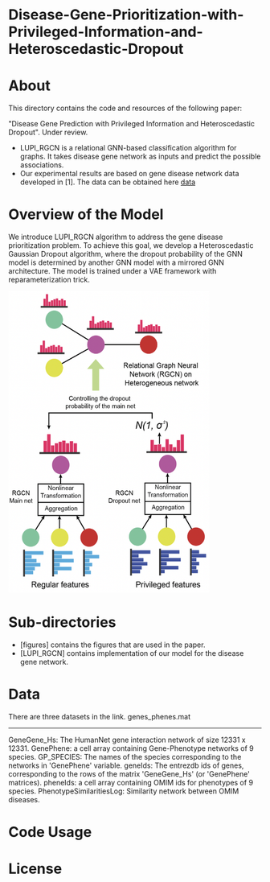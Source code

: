 # Disease-Gene-Prioritization-with-Privileged-Information-and-Heteroscedastic-Dropout

About
====

This directory contains the code and resources of the following paper:

"Disease Gene Prediction with Privileged Information and Heteroscedastic Dropout". Under review.

- LUPI_RGCN is a relational GNN-based classification algorithm for graphs. It takes disease gene network as inputs and predict the possible associations.  
- Our experimental results are based on gene disease network data developed in [1]. The data can be obtained here [data](https://drive.google.com/drive/folders/1y5ZSxHq6psjfVE2OreyjJQ7xsZlIq4kL?usp=sharing)

Overview of the Model
====
We introduce LUPI_RGCN algorithm to address the gene disease prioritization problem. To achieve this goal, we develop a Heteroscedastic Gaussian Dropout algorithm, where the dropout probability of the GNN model is determined by another GNN model with a mirrored GNN architecture. The model is trained under a VAE framework with reparameterization trick. 

<img width="400" height="600" src="https://github.com/juanshu30/Disease-Gene-Prioritization-with-Privileged-Information-and-Heteroscedastic-Dropout/blob/main/figures/model.png"/>

Sub-directories
====
- [figures] contains the figures that are used in the paper.
- [LUPI_RGCN] contains implementation of our model for the disease gene network.

Data
====
There are three datasets in the link. 
genes_phenes.mat
____
GeneGene_Hs: The HumanNet gene interaction network of size 12331 x 12331.
GenePhene: a cell array containing Gene-Phenotype networks of 9 species.
GP_SPECIES: The names of the species corresponding to the networks in 'GenePhene' variable.
geneIds: The entrezdb ids of genes, corresponding to the rows of the matrix 'GeneGene_Hs' (or 'GenePhene' matrices).
pheneIds: a cell array containing OMIM ids for phenotypes of 9 species.
PhenotypeSimilaritiesLog: Similarity network between OMIM diseases.

Code Usage
====


License
====

